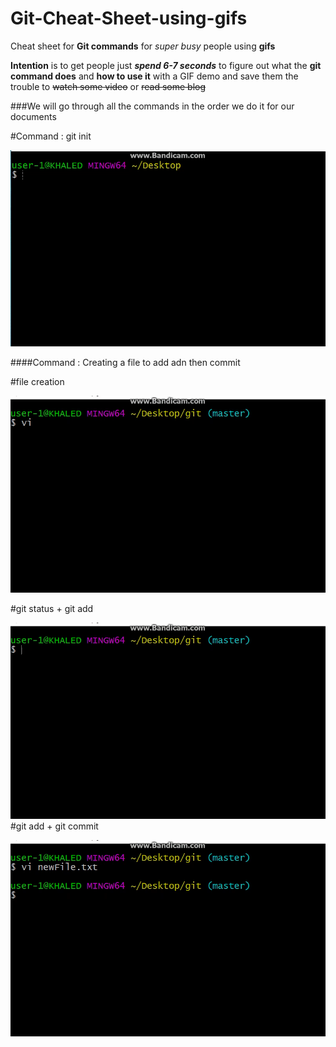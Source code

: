 # Git-Cheat-Sheet-using-gifs

Cheat sheet for **Git commands** for _super busy_ people using **gifs**  

**Intention** is to get people just **_spend 6-7 seconds_** to figure out what the **git command does** 
and **how to use it** with a GIF demo
and save them the trouble to ~~watch some video~~ or ~~read some blog~~

###We will go through all the commands in the order we do it for our documents

#Command : git init

![git init](https://github.com/khaledMohammed000/Git-Cheat-Sheet-using-gifs/blob/master/gifs/git-init.gif "command : git init")

####Command : Creating a file to add adn then commit

#file creation

 ![creating a file](https://github.com/khaledMohammed000/Git-Cheat-Sheet-using-gifs/blob/master/gifs/creating%20a%20file%20for%20commit.gif "command : creating a file")

#git status + git add

![git status + git add](https://github.com/khaledMohammed000/Git-Cheat-Sheet-using-gifs/blob/master/gifs/git%20status%20and%20git-add.gif "command : git status + git add")
#git add + git commit

![git add + git commit](https://github.com/khaledMohammed000/Git-Cheat-Sheet-using-gifs/blob/master/gifs/Git-add%20and%20git-commit.gif "command : git add + git commit")

